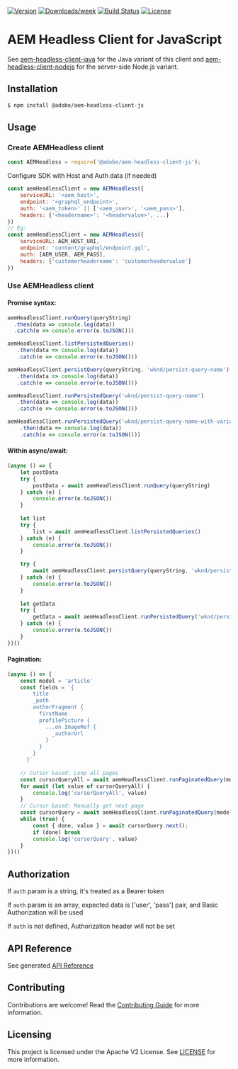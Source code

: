 <!--
Copyright 2021 Adobe. All rights reserved.
This file is licensed to you under the Apache License, Version 2.0 (the "License");
you may not use this file except in compliance with the License. You may obtain a copy
of the License at http://www.apache.org/licenses/LICENSE-2.0

Unless required by applicable law or agreed to in writing, software distributed under
the License is distributed on an "AS IS" BASIS, WITHOUT WARRANTIES OR REPRESENTATIONS
OF ANY KIND, either express or implied. See the License for the specific language
governing permissions and limitations under the License.
-->

[![Version](https://img.shields.io/npm/v/@adobe/aem-headless-client-js.svg)](https://npmjs.org/package/@adobe/aem-headless-client-js)
[![Downloads/week](https://img.shields.io/npm/dw/@adobe/aem-headless-client-js.svg)](https://npmjs.org/package/@adobe/aem-headless-client-js)
[![Build Status](https://github.com/adobe/aem-headless-client-js/workflows/Node.js%20CI/badge.svg?branch=main)](https://github.com/adobe/aem-headless-client-js/actions)
[![License](https://img.shields.io/badge/License-Apache%202.0-blue.svg)](https://opensource.org/licenses/Apache-2.0)

# AEM Headless Client for JavaScript

See [aem-headless-client-java](https://github.com/adobe/aem-headless-client-java) for the Java variant of this client
and [aem-headless-client-nodejs](https://github.com/adobe/aem-headless-client-nodejs) for the server-side Node.js variant.

## Installation

```bash
$ npm install @adobe/aem-headless-client-js
```

## Usage

### Create AEMHeadless client

```javascript
const AEMHeadless = require('@adobe/aem-headless-client-js');
```
Configure SDK with Host and Auth data (if needed)
```javascript
const aemHeadlessClient = new AEMHeadless({
    serviceURL: '<aem_host>',
    endpoint: '<graphql_endpoint>',
    auth: '<aem_token>' || ['<aem_user>', '<aem_pass>'],
    headers: {'<headername>': '<headervalue>', ...}
})
// Eg:
const aemHeadlessClient = new AEMHeadless({
    serviceURL: AEM_HOST_URI,
    endpoint: 'content/graphql/endpoint.gql',
    auth: [AEM_USER, AEM_PASS],
    headers: {'customerheadername': 'customerheadervalue'}
})
```
### Use AEMHeadless client 

#### Promise syntax:
```javascript
aemHeadlessClient.runQuery(queryString)
  .then(data => console.log(data))
  .catch(e => console.error(e.toJSON()))

aemHeadlessClient.listPersistedQueries()
   .then(data => console.log(data))
   .catch(e => console.error(e.toJSON()))

aemHeadlessClient.persistQuery(queryString, 'wknd/persist-query-name')
   .then(data => console.log(data))
   .catch(e => console.error(e.toJSON()))

aemHeadlessClient.runPersistedQuery('wknd/persist-query-name')
   .then(data => console.log(data))
   .catch(e => console.error(e.toJSON()))

aemHeadlessClient.runPersistedQuery('wknd/persist-query-name-with-variables', { name: 'John Doe'})
    .then(data => console.log(data))
    .catch(e => console.error(e.toJSON()))
```
#### Within async/await:
```javascript
(async () => {
    let postData
    try {
        postData = await aemHeadlessClient.runQuery(queryString)
    } catch (e) {
        console.error(e.toJSON())
    }
    
    let list
    try {
        list = await aemHeadlessClient.listPersistedQueries()
    } catch (e) {
        console.error(e.toJSON())
    }

    try {
        await aemHeadlessClient.persistQuery(queryString, 'wknd/persist-query-name')
    } catch (e) {
        console.error(e.toJSON())
    }
    
    let getData
    try {
        getData = await aemHeadlessClient.runPersistedQuery('wknd/persist-query-name')
    } catch (e) {
        console.error(e.toJSON())
    }
})()    
```

#### Pagination:
```javascript
(async () => {
    const model = 'article'
    const fields = `{
        title
        _path
        authorFragment {
          firstName
          profilePicture {
            ...on ImageRef {
              _authorUrl
            }
          }
        }
      }`
    
    // Cursor based: Loop all pages
    const cursorQueryAll = await aemHeadlessClient.runPaginatedQuery(model, { pageSize: 3 }, fields)
    for await (let value of cursorQueryAll) {
        console.log('cursorQueryAll', value)
    }
    // Cursor based: Manually get next page
    const cursorQuery = await aemHeadlessClient.runPaginatedQuery(model, { pageSize: 4 }, fields)
    while (true) {
        const { done, value } = await cursorQuery.next();
        if (done) break
        console.log('cursorQuery', value)
    }
})()
```

## Authorization

If `auth` param is a string, it's treated as a Bearer token

If `auth` param is an array, expected data is ['user', 'pass'] pair, and Basic Authorization will be used

If `auth` is not defined, Authorization header will not be set

## API Reference

See generated [API Reference](./api-reference.md)

## Contributing

Contributions are welcome! Read the [Contributing Guide](./.github/CONTRIBUTING.md) for more information.

## Licensing

This project is licensed under the Apache V2 License. See [LICENSE](LICENSE) for more information.

